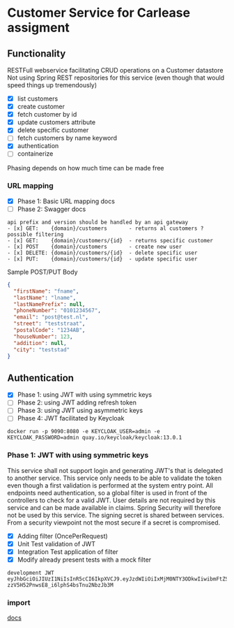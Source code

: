 # Customer Service for Carlease assigment

## Functionality

RESTFull webservice facilitating CRUD operations on a Customer datastore Not using Spring REST repositories for this
service (even though that would speed things up tremendously)

- [x] list customers
- [x] create customer
- [x] fetch customer by id
- [x] update customers attribute
- [x] delete specific customer
- [ ] fetch customers by name keyword
- [x] authentication
- [ ] containerize

Phasing depends on how much time can be made free

### URL mapping

- [x] Phase 1: Basic URL mapping docs
- [ ] Phase 2: Swagger docs

```
api prefix and version should be handled by an api gateway
- [x] GET:    {domain}/customers       - returns al customers ? possible filtering
- [x] GET:    {domain}/customers/{id}  - returns specific customer
- [x] POST    {domain}/customers       - create new user
- [x] DELETE: {domain}/customers/{id}  - delete specific user
- [x] PUT:    {domain}/customers/{id}  - update specific user
```

Sample POST/PUT Body

```json
{
  "firstName": "fname",
  "lastName": "lname",
  "lastNamePrefix": null,
  "phoneNumber": "0101234567",
  "email": "post@test.nl",
  "street": "teststraat",
  "postalCode": "1234AB",
  "houseNumber": 123,
  "addition": null,
  "city": "teststad"
}
```

## Authentication

- [x] Phase 1: using JWT with using symmetric keys
- [ ] Phase 2: using JWT adding refresh token
- [ ] Phase 3: using JWT using asymmetric keys
- [ ] Phase 4: JWT facilitated by Keycloak

```shell
docker run -p 9090:8080 -e KEYCLOAK_USER=admin -e KEYCLOAK_PASSWORD=admin quay.io/keycloak/keycloak:13.0.1
```

### Phase 1: JWT with using symmetric keys

This service shall not support login and generating JWT's that is delegated to another service. This service only needs
to be able to validate the token even though a first validation is performed at the system entry point. All endpoints
need authentication, so a global filter is used in front of the controllers to check for a valid JWT. User details are
not required by this service and can be made available in claims. Spring Security will therefore not be used by this
service. The signing secret is shared between services. From a security viewpoint not the most secure if a secret is
compromised.

- [x] Adding filter (OncePerRequest)
- [x] Unit Test validation of JWT
- [x] Integration Test application of filter
- [x] Modify already present tests with a mock filter

```
development JWT
eyJhbGciOiJIUzI1NiIsInR5cCI6IkpXVCJ9.eyJzdWIiOiIxMjM0NTY3ODkwIiwibmFtZSI6IkpvaG4gRG9lIiwiZXhwIjoxNjIzNDk5NDk2fQ.DqXUy1Tr-zzV5H52PnwsE8_i6lphS4bsTnu2NbzJb3M
```

### import

[docs](https://hub.docker.com/r/jboss/keycloak/)
